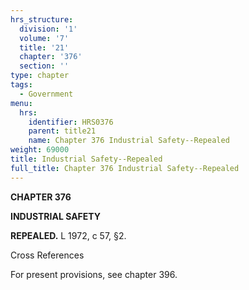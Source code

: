 ```yaml
---
hrs_structure:
  division: '1'
  volume: '7'
  title: '21'
  chapter: '376'
  section: ''
type: chapter
tags:
  - Government
menu:
  hrs:
    identifier: HRS0376
    parent: title21
    name: Chapter 376 Industrial Safety--Repealed
weight: 69000
title: Industrial Safety--Repealed
full_title: Chapter 376 Industrial Safety--Repealed
---
```

**CHAPTER 376**

**INDUSTRIAL SAFETY**

**REPEALED.** L 1972, c 57, §2.

Cross References

For present provisions, see chapter 396.